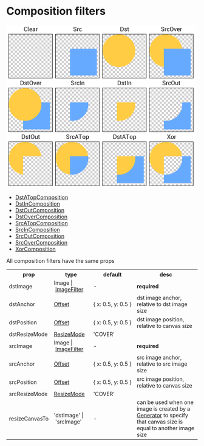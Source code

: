 # Composition filters

<img src="../img/porter_duff.png" width="500">


- [DstATopComposition](https://developer.android.com/reference/android/graphics/PorterDuff.Mode#DST_ATOP)
- [DstInComposition](https://developer.android.com/reference/android/graphics/PorterDuff.Mode#DST_IN)
- [DstOutComposition](https://developer.android.com/reference/android/graphics/PorterDuff.Mode#DST_OUT)
- [DstOverComposition](https://developer.android.com/reference/android/graphics/PorterDuff.Mode#DST_OVER)
- [SrcATopComposition](https://developer.android.com/reference/android/graphics/PorterDuff.Mode#SRC_ATOP)
- [SrcInComposition](https://developer.android.com/reference/android/graphics/PorterDuff.Mode#SRC_IN)
- [SrcOutComposition](https://developer.android.com/reference/android/graphics/PorterDuff.Mode#SRC_OUT)
- [SrcOverComposition](https://developer.android.com/reference/android/graphics/PorterDuff.Mode#SRC_OVER)
- [XorComposition](https://developer.android.com/reference/android/graphics/PorterDuff.Mode#XOR)


All composition filters have the same props

<table>
  <tr>
    <th>prop</th>
    <th>type</th>
    <th>default</th>
    <th>desc</th>
  </tr>
  <tr>
    <td>dstImage</td>
    <td>Image&nbsp;|&nbsp;<a href="types.md#ImageFilter">ImageFilter</a></td>
    <td>-</td>
    <td><strong>required</strong></td>
  </tr>
  <tr>
    <td>dstAnchor</td>
    <td><a href="types.md#Offset">Offset</a></td>
    <td>{&nbsp;x:&nbsp;0.5,&nbsp;y:&nbsp;0.5&nbsp;}</td>
    <td>dst image anchor, relative to dst image size</td>
  </tr>
  <tr>
    <td>dstPosition</td>
    <td><a href="types.md#Offset">Offset</a></td>
    <td>{&nbsp;x:&nbsp;0.5,&nbsp;y:&nbsp;0.5&nbsp;}</td>
    <td>dst image position, relative to canvas size</td>
  </tr>
  <tr>
    <td>dstResizeMode</td>
    <td><a href="types.md#ResizeMode">ResizeMode</a></td>
    <td>'COVER'</td>
    <td></td>
  </tr>
  <tr>
    <td>srcImage</td>
    <td>Image&nbsp;|&nbsp;<a href="types.md#ImageFilter">ImageFilter</a></td>
    <td>-</td>
    <td><strong>required</strong></td>
  </tr>
  <tr>
    <td>srcAnchor</td>
    <td><a href="types.md#Offset">Offset</a></td>
    <td>{&nbsp;x:&nbsp;0.5,&nbsp;y:&nbsp;0.5&nbsp;}</td>
    <td>src image anchor, relative to src image size</td>
  </tr>
  <tr>
    <td>srcPosition</td>
    <td><a href="types.md#Offset">Offset</a></td>
    <td>{&nbsp;x:&nbsp;0.5,&nbsp;y:&nbsp;0.5&nbsp;}</td>
    <td>src image position, relative to canvas size</td>
  </tr>
  <tr>
    <td>srcResizeMode</td>
    <td><a href="types.md#ResizeMode">ResizeMode</a></td>
    <td>'COVER'</td>
    <td></td>
  </tr>
  <tr>
    <td>resizeCanvasTo</td>
    <td>'dstImage'&nbsp;|&nbsp;'srcImage'</td>
    <td>-</td>
    <td>
      can be used when one image is created by a <a href="generators.md">Generator</a> to specify that canvas size is equal to another image size
    </td>
  </tr>
</table>
